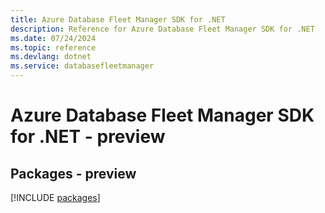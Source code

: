 ```yaml
---
title: Azure Database Fleet Manager SDK for .NET
description: Reference for Azure Database Fleet Manager SDK for .NET
ms.date: 07/24/2024
ms.topic: reference
ms.devlang: dotnet
ms.service: databasefleetmanager
---
```

# Azure Database Fleet Manager SDK for .NET - preview
## Packages - preview
[!INCLUDE [packages](database-fleet-manager-index.md)]